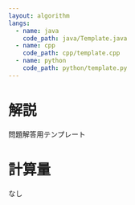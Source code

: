 ```yaml
---
layout: algorithm
langs:
  - name: java
    code_path: java/Template.java
  - name: cpp
    code_path: cpp/template.cpp
  - name: python
    code_path: python/template.py
---
```


# 解説

問題解答用テンプレート

# 計算量

なし
